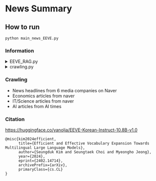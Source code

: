# News Summary

## How to run
```
python main_news_EEVE.py
```

### Information

<details>
<summary> EEVE_RAG.py </summary>

similarity_threshold: A hyperparameter for the similarity score. 

A lower value indicates higher similarity

template: prompt template

</details>

<details>
<summary> crawling.py </summary>

headers = {"User-Agent": "Your user-agent"}

You can find your user-agent from <https://www.whatismybrowser.com/detect/what-is-my-user-agent>

</details>

### Crawling

- News headlines from 6 media companies on Naver
- Economics articles from naver
- IT/Science articles from naver
- AI articles from AI times

### Citation
<https://huggingface.co/yanolja/EEVE-Korean-Instruct-10.8B-v1.0>

```
@misc{kim2024efficient,
      title={Efficient and Effective Vocabulary Expansion Towards Multilingual Large Language Models}, 
      author={Seungduk Kim and Seungtaek Choi and Myeongho Jeong},
      year={2024},
      eprint={2402.14714},
      archivePrefix={arXiv},
      primaryClass={cs.CL}
}
```